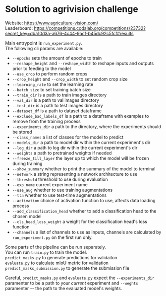 # Solution to agrivision challenge

Website:
https://www.agriculture-vision.com/  
Leaderboard:
https://competitions.codalab.org/competitions/23732?secret_key=dba10d3a-a676-4c44-9acf-b45dc92c5fcf#results  

Main entrypoint is `run_experiment.py`.  
The following cli params are available:

* `--epochs` sets the amount of epochs to train
* `--reshape_height` and `--reshape_width` to reshape inputs and outputs prior to feeding to the model
* `--use_crop` to perform random crops
* `--crop_height` and `--crop_width` to set random crop size
* `--learning_rate` to set the learning rate
* `--batch_size` to set training batch size
* `--train_dir` is a path to train images directory
* `--val_dir` is a path to val images directory
* `--test_dir` is a path to test images directory
* `--dataset_df` is a path to dataset dataframe
* `--exclude_bad_labels_df` is a path to a dataframe with examples to remove from the training process
* `--experiments_dir` a path to the directory, where the experiments should be stored
* `--class_names` a list of classes for the model to predict
* `--models_dir` a path to model dir within the current experiment's dir
* `--log_dir` a path to log dir within the current experiment's dir
* `--weights` a path to pretrained weights if needed
* `--freeze_till_layer` the layer up to which the model will be frozen during training
* `--show_summary` whether to print the summary of the model to terminal
* `--network` a string representing a network architecture to use
* `--threshold` threshold to use during evaluation
* `--exp_name` current experiment name
* `--use_aug` whether to use training augmentations
* `--tta` whether to use test-time augmentations
* `--activation` choice of activation function to use, affects data loading process
* `--add_classification_head` whether to add a classification head to the chosen model
* `--cls_head_loss_weight` a weight for the classification head's loss function
* `--channels` a list of channels to use as inputs, channels are calculated by `run_experiment.py` on the first run only.

Some parts of the pipeline can be run separately.  
You can run `train.py` to train the model.  
`predict_masks.py` to generate predictions for validaiton  
`evaluate.py` to calculate mIoU metric for validation  
`predict_masks_submission.py` to generate the submission file

Careful, `predict_masks.py` and `evaluate.py` expect the `--experiments_dir` paramenter to be a path to your *current* experiment and `--weghts` paramenter -- the path to the evaluated model's weights.
